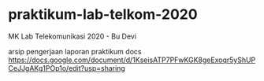 # praktikum-lab-telkom-2020
MK Lab Telekomunikasi 2020 - Bu Devi

arsip pengerjaan laporan praktikum docs
https://docs.google.com/document/d/1KseisATP7PFwKGK8geExoqr5yShUPCeJJgAKg1POp1o/edit?usp=sharing
